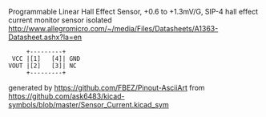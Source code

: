 Programmable Linear Hall Effect Sensor, +0.6 to +1.3mV/G, SIP-4
hall effect current monitor sensor isolated
http://www.allegromicro.com/~/media/Files/Datasheets/A1363-Datasheet.ashx?la=en


	     +---------+
	 VCC |[1]   [4]| GND
	VOUT |[2]   [3]| NC
	     +---------+


generated by https://github.com/FBEZ/Pinout-AsciiArt from https://github.com/ask6483/kicad-symbols/blob/master/Sensor_Current.kicad_sym